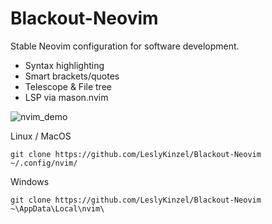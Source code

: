 # Blackout-Neovim

Stable Neovim configuration for software development.
- Syntax highlighting
- Smart brackets/quotes
- Telescope & File tree
- LSP via mason.nvim

![nvim_demo](https://github.com/LeslyKinzel/Blackout-Neovim/assets/127464833/c449ed37-9b21-4505-a869-705bb41fcc33)

Linux / MacOS
```
git clone https://github.com/LeslyKinzel/Blackout-Neovim ~/.config/nvim/
```

Windows
```
git clone https://github.com/LeslyKinzel/Blackout-Neovim ~\AppData\Local\nvim\
```
